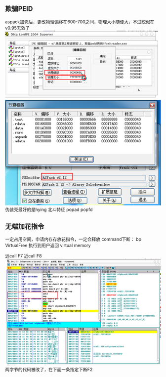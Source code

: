 ## 欺骗PEID
aspack加壳后，更改物理偏移在600-700之间，物理大小随便大，不过貌似在v0.95无效了
![改区段](2019-01-20-11-07-47.png)
![peid](2019-01-20-11-15-17.png)
伪装壳最好的是hying
北斗特征
popad
popfd

## 无端加花指令
一定占用空间，申请内存存放花指令，一定会释放
command下断：
bp VirtualFree
执行到用户返回
virtual memory

远call F7 近call F8
![int3;nop](2019-01-20-11-42-57.png)
两字节的代码被改了，在下面一条指定下断F2